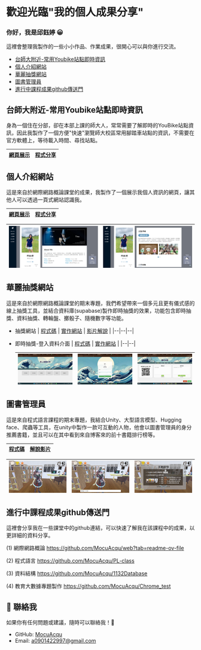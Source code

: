 # 歡迎光臨"我的個人成果分享"
### 你好，我是邱鈺婷 :grinning:
這裡會整理我製作的一些小小作品、作業成果，很開心可以與你進行交流。

- [台師大附近-常用Youbike站點即時資訊](#台師大附近-常用Youbike站點即時資訊)
- [個人介紹網站](#個人介紹網站)
- [華麗抽獎網站](#華麗抽獎網站)
- [圖書管理員](#圖書管理員)
- [進行中課程成果github傳送門](#進行中課程成果github傳送門)

## 台師大附近-常用Youbike站點即時資訊
身為一個住在分部，卻在本部上課的師大人，常常需要了解即時的YouBike站點資訊，因此我製作了一個方便"快速"瀏覽師大校區常用腳踏車站點的資訊，不需要在官方軟體上，等待載入時間、尋找站點。

| [網頁展示](https://mocuacqu.github.io/ntnuYoubike/) | [程式分享](https://github.com/MocuAcqu/ntnuYoubike) |
|--|--|

## 個人介紹網站
這是來自於網際網路概論課堂的成果，我製作了一個展示我個人資訊的網頁，讓其他人可以透過一頁式網站認識我。

| [網頁展示](https://mocuacqu.github.io/personalWeb1/) | [程式分享](https://github.com/MocuAcqu/personalWeb1) |
|--|--|

 | ![image](個人網頁1.png) | ![image](個人網頁2.png) |
 |--|--|

## 華麗抽獎網站
這是來自於網際網路概論課堂的期末專題，我們希望帶來一個多元且更有儀式感的線上抽獎工具，並結合資料庫(supabase)製作即時抽獎的效果，功能包含即時抽獎、資料抽獎、轉輪盤、擲骰子、隨機數字等功能。

* 抽獎網站
  | [程式碼](https://github.com/MocuAcqu/1131Lottery) | [實作網站](https://mocuacqu.github.io/1131Lottery/) | [影片解說](https://youtu.be/E1m29F7tk0Y?si=4R1AmqkEFwFT91TD) |
  |--|--|--|
* 即時抽獎-登入資料介面
  | [程式碼](https://github.com/MocuAcqu/1131Lottery-users-signIn) | [實作網站](https://mocuacqu.github.io/1131Lottery-users-signIn/) |
  |--|--|

  | ![image](抽獎網站主頁.png) | ![image](登入資料頁面.png) | ![image](即時抽獎.png) |
  |--|--|--|

## 圖書管理員
這是來自程式語言課程的期末專題，我結合Unity、大型語言模型、Hugging face、爬蟲等工具，在unity中製作一款可互動的人物，他會以圖書管理員的身分推薦書籍，並且可以在其中看到來自博客來的前十書籍排行榜等。
  
 | [程式碼](https://github.com/MocuAcqu/NTNU_PL_Library) | [解說影片](https://youtu.be/Xl6CxgXtN0w) |
 |--|--|

 | ![image](莫奇1.png) | ![image](莫奇2.png) | ![image](互動說明.png) |
 |--|--|--|

## 進行中課程成果github傳送門
這裡會分享我在一些課堂中的github連結，可以快速了解我在該課程中的成果，以更詳細的資料分享。

(1) 網際網路概論 https://github.com/MocuAcqu/web?tab=readme-ov-file

(2) 程式語言 https://github.com/MocuAcqu/PL-class

(3) 資料結構 https://github.com/MocuAcqu/1132Database

(4) 教育大數據專題製作 https://github.com/MocuAcqu/Chrome_test


## 🤝 聯絡我
如果你有任何問題或建議，隨時可以聯絡我！💬

- GitHub: [MocuAcqu](https://github.com/MocuAcqu)
- Email: [a0901422997@gmail.com](mailto:a0901422997@gmail.com) 
